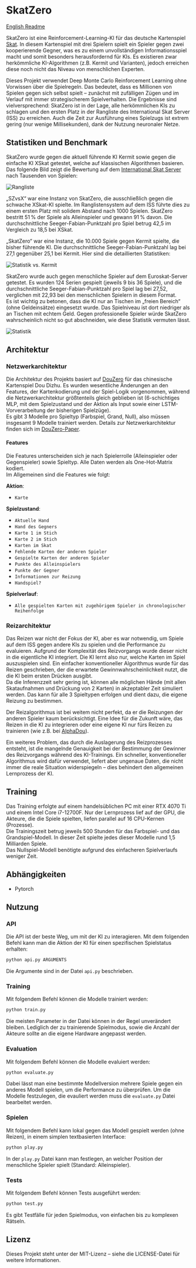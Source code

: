 # SkatZero

[English Readme](README.md)

SkatZero ist eine Reinforcement-Learning-KI für das deutsche Kartenspiel [Skat](https://de.wikipedia.org/wiki/Skat). In diesem Kartenspiel mit drei Spielern spielt ein Spieler gegen zwei kooperierende Gegner, was es zu einem unvollständigen Informationsspiel macht und somit besonders herausfordernd für KIs. Es existieren zwar herkömmliche KI-Algorithmen (z.B. Kermit und Varianten), jedoch erreichen diese noch nicht das Niveau von menschlichen Experten.  

Dieses Projekt verwendet Deep Monte Carlo Reinforcement Learning ohne Vorwissen über die Spielregeln. Das bedeutet, dass es Millionen von Spielen gegen sich selbst spielt – zunächst mit zufälligen Zügen und im Verlauf mit immer strategischerem Spielverhalten. Die Ergebnisse sind vielversprechend: SkatZero ist in der Lage, alle herkömmlichen KIs zu schlagen und den ersten Platz in der Rangliste des International Skat Server (ISS) zu erreichen. Auch die Zeit zur Ausführung eines Spielzugs ist extrem gering (nur wenige Millisekunden), dank der Nutzung neuronaler Netze.

## Statistiken und Benchmark

SkatZero wurde gegen die aktuell führende KI Kermit sowie gegen die einfache KI XSkat getestet, welche auf klassischen Algorithmen basieren. Das folgende Bild zeigt die Bewertung auf dem [International Skat Server](https://skatgame.net/mburo/iss-ratings.html) nach Tausenden von Spielen:

![Rangliste](img/rating.png)

„SZvsX“ war eine Instanz von SkatZero, die ausschließlich gegen die schwache XSkat-KI spielte. Im Ranglistensystem auf dem ISS führte dies zu einem ersten Platz mit solidem Abstand nach 1000 Spielen. SkatZero bestritt 51 % der Spiele als Alleinspieler und gewann 91 % davon. Die durchschnittliche Seeger-Fabian-Punktzahl pro Spiel betrug 42,5 im Vergleich zu 18,5 bei XSkat.  

„SkatZero“ war eine Instanz, die 10.000 Spiele gegen Kermit spielte, die bisher führende KI. Die durchschnittliche Seeger-Fabian-Punktzahl lag bei 27,1 gegenüber 25,1 bei Kermit. Hier sind die detaillierten Statistiken:

![Statistik vs. Kermit](img/vskermit.png)

SkatZero wurde auch gegen menschliche Spieler auf dem Euroskat-Server getestet. Es wurden 124 Serien gespielt (jeweils 9 bis 36 Spiele), und die durchschnittliche Seeger-Fabian-Punktzahl pro Spiel lag bei 27,52, verglichen mit 22,93 bei den menschlichen Spielern in diesem Format.  
Es ist wichtig zu betonen, dass die KI nur an Tischen im „freien Bereich“ (ohne Geldeinsätze) eingesetzt wurde. Das Spielniveau ist dort niedriger als an Tischen mit echtem Geld. Gegen professionelle Spieler würde SkatZero wahrscheinlich nicht so gut abschneiden, wie diese Statistik vermuten lässt.

![Statistik](img/statistic.png)

## Architektur

### Netzwerkarchitektur

Die Architektur des Projekts basiert auf [DouZero](https://github.com/kwai/DouZero) für das chinesische Kartenspiel Dou Dizhu. Es wurden wesentliche Änderungen an den Features, der Kartenkodierung und der Spiel-Logik vorgenommen, während die Netzwerkarchitektur größtenteils gleich geblieben ist (6-schichtiges MLP, mit dem Spielzustand und der Aktion als Input sowie einer LSTM-Vorverarbeitung der bisherigen Spielzüge).  
Es gibt 3 Modelle pro Spieltyp (Farbspiel, Grand, Null), also müssen insgesamt 9 Modelle trainiert werden. Details zur Netzwerkarchitektur finden sich im [DouZero-Paper](https://arxiv.org/pdf/2106.06135).

#### Features

Die Features unterscheiden sich je nach Spielerrolle (Alleinspieler oder Gegenspieler) sowie Spieltyp. Alle Daten werden als One-Hot-Matrix kodiert.  
Im Allgemeinen sind die Features wie folgt:

**Aktion**:  
- `Karte`  

**Spielzustand**:  
- `Aktuelle Hand`  
- `Hand des Gegners`  
- `Karte 1 im Stich`  
- `Karte 2 im Stich`  
- `Karten im Skat`  
- `Fehlende Karten der anderen Spieler`  
- `Gespielte Karten der anderen Spieler`  
- `Punkte des Alleinspielers`  
- `Punkte der Gegner`  
- `Informationen zur Reizung`  
- `Handspiel?`  

**Spielverlauf**:  
- `Alle gespielten Karten mit zugehörigem Spieler in chronologischer Reihenfolge`  

### Reizarchitektur

Das Reizen war nicht der Fokus der KI, aber es war notwendig, um Spiele auf dem ISS gegen andere KIs zu spielen und die Performance zu evaluieren. Aufgrund der Komplexität des Reizvorgangs wurde dieser nicht in die eigentliche KI integriert. Die KI lernt also nur, welche Karten im Spiel auszuspielen sind. Ein einfacher konventioneller Algorithmus wurde für das Reizen geschrieben, der die erwartete Gewinnwahrscheinlichkeit nutzt, die die KI beim ersten Drücken ausgibt.  
Da die Inferenzzeit sehr gering ist, können alle möglichen Hände (mit allen Skataufnahmen und Drückung von 2 Karten) in akzeptabler Zeit simuliert werden. Das kann für alle 3 Spieltypen erfolgen und dient dazu, die eigene Reizung zu bestimmen.  

Der Reizalgorithmus ist bei weitem nicht perfekt, da er die Reizungen der anderen Spieler kaum berücksichtigt. Eine Idee für die Zukunft wäre, das Reizen in die KI zu integrieren oder eine eigene KI nur fürs Reizen zu trainieren (wie z.B. bei [AlphaDou](https://arxiv.org/abs/2407.10279)).  

Ein weiteres Problem, das durch die Auslagerung des Reizprozesses entsteht, ist die mangelnde Genauigkeit bei der Bestimmung der Gewinner des Reizvorgangs während des KI-Trainings. Ein schneller, konventioneller Algorithmus wird dafür verwendet, liefert aber ungenaue Daten, die nicht immer die reale Situation widerspiegeln – dies behindert den allgemeinen Lernprozess der KI.

## Training

Das Training erfolgte auf einem handelsüblichen PC mit einer RTX 4070 Ti und einem Intel Core i7-12700F. Nur der Lernprozess lief auf der GPU, die Akteure, die die Spiele spielten, liefen parallel auf 16 CPU-Kernen (Prozesse).  
Die Trainingszeit betrug jeweils 500 Stunden für das Farbspiel- und das Grandspiel-Modell. In dieser Zeit spielte jedes dieser Modelle rund 1,5 Milliarden Spiele.  
Das Nullspiel-Modell benötigte aufgrund des einfacheren Spielverlaufs weniger Zeit.

## Abhängigkeiten

- Pytorch

## Nutzung

### API

Die API ist der beste Weg, um mit der KI zu interagieren.
Mit dem folgenden Befehl kann man die Aktion der KI für einen spezifischen Spielstatus erhalten:
```sh
python api.py ARGUMENTS
```

Die Argumente sind in der Datei `api.py` beschrieben.

### Training

Mit folgendem Befehl können die Modelle trainiert werden:  

```sh
python train.py
```

Die meisten Parameter in der Datei können in der Regel unverändert bleiben. Lediglich der zu trainierende Spielmodus, sowie die Anzahl der Akteure sollte an die eigene Hardware angepasst werden.

### Evaluation

Mit folgendem Befehl können die Modelle evaluiert werden:

```sh
python evaluate.py
```

Dabei lässt man eine bestimmte Modellversion mehrere Spiele gegen ein anderes Modell spielen, um die Performance zu überprüfen.
Um die Modelle festzulegen, die evauliert werden muss die `evaluate.py` Datei bearbeitet werden.

### Spielen

Mit folgendem Befehl kann lokal gegen das Modell gespielt werden (ohne Reizen), in einem simplen textbasierten Interface:

```sh
python play.py
```
In der `play.py` Datei kann man festlegen, an welcher Position der menschliche Spieler spielt (Standard: Alleinspieler).  

### Tests

Mit folgendem Befehl können Tests ausgeführt werden:

```sh
python test.py
```

Es gibt Testfälle für jeden Spielmodus, von einfachen bis zu komplexen Rätseln.

## Lizenz

Dieses Projekt steht unter der MIT-Lizenz – siehe die LICENSE-Datei für weitere Informationen.
